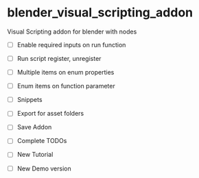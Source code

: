 # blender_visual_scripting_addon
Visual Scripting addon for blender with nodes

- [ ] Enable required inputs on run function
- [ ] Run script register, unregister

- [ ] Multiple items on enum properties
- [ ] Enum items on function parameter

- [ ] Snippets

- [ ] Export for asset folders
- [ ] Save Addon

- [ ] Complete TODOs

- [ ] New Tutorial
- [ ] New Demo version
